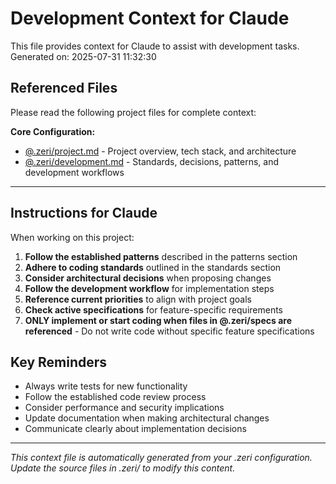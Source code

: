 # Development Context for Claude

This file provides context for Claude to assist with development tasks.
Generated on: 2025-07-31 11:32:30

## Referenced Files

Please read the following project files for complete context:

**Core Configuration:**
- [@.zeri/project.md](.zeri/project.md) - Project overview, tech stack, and architecture
- [@.zeri/development.md](.zeri/development.md) - Standards, decisions, patterns, and development workflows



---

## Instructions for Claude

When working on this project:

1. **Follow the established patterns** described in the patterns section
2. **Adhere to coding standards** outlined in the standards section
3. **Consider architectural decisions** when proposing changes
4. **Follow the development workflow** for implementation steps
5. **Reference current priorities** to align with project goals
6. **Check active specifications** for feature-specific requirements
7. **ONLY implement or start coding when files in @.zeri/specs are referenced** - Do not write code without specific feature specifications

## Key Reminders

- Always write tests for new functionality
- Follow the established code review process
- Consider performance and security implications
- Update documentation when making architectural changes
- Communicate clearly about implementation decisions

---
*This context file is automatically generated from your .zeri configuration. Update the source files in .zeri/ to modify this content.*